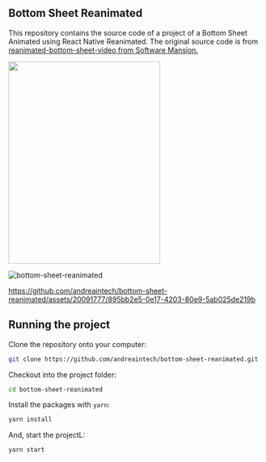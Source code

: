## Bottom Sheet Reanimated

This repository contains the source code of a project of a Bottom Sheet Animated using React Native Reanimated. The original source code is from [reanimated-bottom-sheet-video from Software Mansion.](https://github.com/software-mansion-labs/reanimated-bottom-sheet-video)

<img src="https://github.com/andreaintech/bottom-sheet-reanimated/assets/20091777/8fd970b6-4c1b-4f5c-bee6-33937f559994" width="300" height="400" />

![bottom-sheet-reanimated](https://github.com/andreaintech/bottom-sheet-reanimated/assets/20091777/8fd970b6-4c1b-4f5c-bee6-33937f559994)



https://github.com/andreaintech/bottom-sheet-reanimated/assets/20091777/895bb2e5-0e17-4203-80e9-5ab025de219b


## Running the project

Clone the repository onto your computer:

```sh
git clone https://github.com/andreaintech/bottom-sheet-reanimated.git
```

Checkout into the project folder:

```sh
cd bottom-sheet-reanimated
```

Install the packages with `yarn`:

```sh
yarn install
```

And, start the projectL:

```sh
yarn start
```
